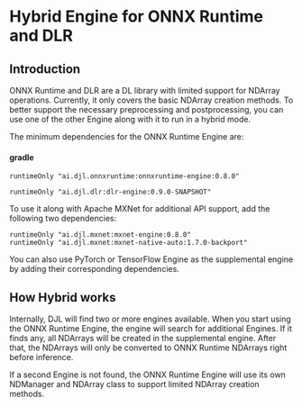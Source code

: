 # Hybrid Engine for ONNX Runtime and DLR

## Introduction

ONNX Runtime and DLR are a DL library with limited support for NDArray operations.
Currently, it only covers the basic NDArray creation methods. To better support the necessary preprocessing and postprocessing,
you can use one of the other Engine along with it to run in a hybrid mode.

The minimum dependencies for the ONNX Runtime Engine are:

#### gradle

```
runtimeOnly "ai.djl.onnxruntime:onnxruntime-engine:0.8.0"
```

```
runtimeOnly "ai.djl.dlr:dlr-engine:0.9.0-SNAPSHOT"
```

To use it along with Apache MXNet for additional API support, add the following two dependencies:

```
runtimeOnly "ai.djl.mxnet:mxnet-engine:0.8.0"
runtimeOnly "ai.djl.mxnet:mxnet-native-auto:1.7.0-backport"
```

You can also use PyTorch or TensorFlow Engine as the supplemental engine by adding their corresponding dependencies.

## How Hybrid works

Internally, DJL will find two or more engines available. When you start using the ONNX Runtime Engine,
the engine will search for additional Engines. If it finds any, all NDArrays will be created in
the supplemental engine. After that, the NDArrays will only be converted to ONNX Runtime NDArrays right before inference.

If a second Engine is not found, the ONNX Runtime Engine will use its own NDManager and NDArray class to support
limited NDArray creation methods.

